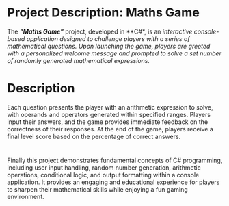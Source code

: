 # Project Description: Maths Game

The ***"Maths Game"*** project, developed in **C#*, is an *interactive console-based application designed to challenge players with a series of mathematical questions. 
Upon launching the game, players are greeted with a personalized welcome message and prompted to solve a set number of randomly generated mathematical expressions.*

# Description
Each question presents the player with an arithmetic expression to solve, with operands and operators generated within specified ranges. 
Players input their answers, and the game provides immediate feedback on the correctness of their responses. 
At the end of the game, players receive a final level score based on the percentage of correct answers.

# 
Finally this project demonstrates fundamental concepts of C# programming, including user input handling, random number generation, arithmetic operations, conditional logic, and output formatting within a console application. 
It provides an engaging and educational experience for players to sharpen their mathematical skills while enjoying a fun gaming environment.
